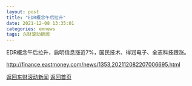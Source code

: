 ```yaml
---
layout: post
title: "EDR概念午后拉升"
date: 2021-12-08 13:35:01
categories: emnews
tags: 东财滚动新闻
---
```


EDR概念午后拉升，启明信息涨近7%，国民技术、得润电子、全志科技跟涨。

<http://finance.eastmoney.com/news/1353,202112082207006695.html>

[返回东财滚动新闻](//finews.zning.me/emnews/)
[返回首页](//finews.zning.me/)